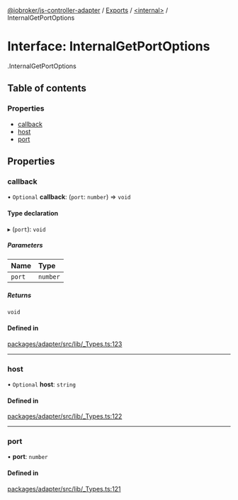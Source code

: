 [@iobroker/js-controller-adapter](../README.md) / [Exports](../modules.md) / [<internal\>](../modules/internal_.md) / InternalGetPortOptions

# Interface: InternalGetPortOptions

[<internal>](../modules/internal_.md).InternalGetPortOptions

## Table of contents

### Properties

- [callback](internal_.InternalGetPortOptions.md#callback)
- [host](internal_.InternalGetPortOptions.md#host)
- [port](internal_.InternalGetPortOptions.md#port)

## Properties

### callback

• `Optional` **callback**: (`port`: `number`) => `void`

#### Type declaration

▸ (`port`): `void`

##### Parameters

| Name | Type |
| :------ | :------ |
| `port` | `number` |

##### Returns

`void`

#### Defined in

[packages/adapter/src/lib/_Types.ts:123](https://github.com/ioBroker/ioBroker.js-controller/blob/33a5e85a/packages/adapter/src/lib/_Types.ts#L123)

___

### host

• `Optional` **host**: `string`

#### Defined in

[packages/adapter/src/lib/_Types.ts:122](https://github.com/ioBroker/ioBroker.js-controller/blob/33a5e85a/packages/adapter/src/lib/_Types.ts#L122)

___

### port

• **port**: `number`

#### Defined in

[packages/adapter/src/lib/_Types.ts:121](https://github.com/ioBroker/ioBroker.js-controller/blob/33a5e85a/packages/adapter/src/lib/_Types.ts#L121)
